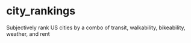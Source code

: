 # city_rankings
Subjectively rank US cities by a combo of transit, walkability, bikeability, weather, and rent
